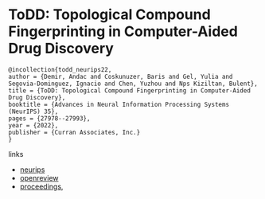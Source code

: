 # ToDD: Topological Compound Fingerprinting in Computer-Aided Drug Discovery

```
@incollection{todd_neurips22,
author = {Demir, Andac and Coskunuzer, Baris and Gel, Yulia and Segovia-Dominguez, Ignacio and Chen, Yuzhou and Nps Kiziltan, Bulent},
title = {ToDD: Topological Compound Fingerprinting in Computer-Aided Drug Discovery},
booktitle = {Advances in Neural Information Processing Systems (NeurIPS) 35},
pages = {27978--27993},
year = {2022},
publisher = {Curran Associates, Inc.}
}
```

links
- [neurips](https://nips.cc/Conferences/2022/Schedule?showEvent=54750)
- [openreview](https://openreview.net/forum?id=8hs7qlWcnGs)
- [proceedings](https://papers.nips.cc//paper_files/paper/2022/hash/b31f6d65f2584b3c4347148db36fe07f-Abstract-Conference.html),

